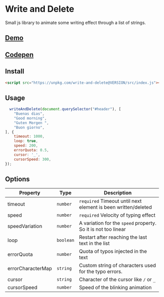 # Write and Delete

Small js library to animate some writing effect through a list of strings.

## [Demo](https://faebeee.github.io/write-and-delete/)

## [Codepen](https://codepen.io/faebeee/pen/vYyoPqY)

## Install

```html
<script src="https://unpkg.com/write-and-delete@VERSION/src/index.js"></script>
```

## Usage

```js
  writeAndDelete(document.querySelector("#header"), [
    "Buenas dias",
    "Good morning",
    "Guten Morgen ",
    "Buon giorno",
], {
    timeout: 1000,
    loop: true,
    speed: 200,
    errorQuota: 0.5,
    cursor: '_',
    cursorSpeed: 300,
});
```

## Options

Property | Type | Description
---|---|---
timeout | `number` | `required` Timeout until next element is been written/deleted
speed | `number` | `required` Velocity of typing effect
speedVariation | `number` | A variation for the `speed` property. So it is not too linear
loop | `boolean` | Restart after reaching the last text in the list
errorQuota | `number` | Quota of typos injected in the text
errorCharacterMap | `string` | Custom string of characters used for the typo errors.
cursor | `string` | Character of the cursor like `/` or `_`
cursorSpeed | `number` | Speed of the blinking animation

